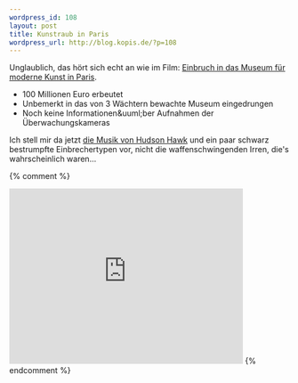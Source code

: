 ```yaml
--- 
wordpress_id: 108
layout: post
title: Kunstraub in Paris
wordpress_url: http://blog.kopis.de/?p=108
---
```


Unglaublich, das h&ouml;rt sich echt an wie im Film: <a href="http://www.focus.de/panorama/vermischtes/paris-der-wohl-groesste-kunstraub-aller-zeiten_aid_510465.html">Einbruch in das Museum f&uuml;r moderne Kunst in Paris</a>.

<ul>
	<li>100 Millionen Euro erbeutet</li>
	<li>Unbemerkt in das von 3 W&auml;chtern bewachte Museum eingedrungen</li>
	<li>Noch keine Informationen&amp;uuml;ber Aufnahmen der &Uuml;berwachungskameras</li>
</ul>

Ich stell mir da jetzt <a href="http://www.youtube.com/watch?v=D8KvM3vZo0w">die Musik von Hudson Hawk</a> und ein paar schwarz bestrumpfte Einbrechertypen vor, nicht die waffenschwingenden Irren, die's wahrscheinlich waren...

{% comment %}
<iframe width="420" height="315" src="http://www.youtube.com/embed/D8KvM3vZo0w" frameborder="0" allowfullscreen="true"></iframe>  
{% endcomment %}